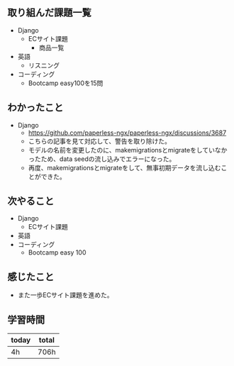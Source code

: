 
## 取り組んだ課題一覧
- Django
	- ECサイト課題
		- 商品一覧
- 英語
	- リスニング
- コーディング
	- Bootcamp easy100を15問
## わかったこと
- Django
	- https://github.com/paperless-ngx/paperless-ngx/discussions/3687
	- こちらの記事を見て対応して、警告を取り除けた。
	- モデルの名前を変更したのに、makemigrationsとmigrateをしていなかったため、data seedの流し込みでエラーになった。
	- 再度、makemigrationsとmigrateをして、無事初期データを流し込むことができた。
## 次やること
- Django
	- ECサイト課題
- 英語
- コーディング
	- Bootcamp easy 100
## 感じたこと
- また一歩ECサイト課題を進めた。
## 学習時間

| today | total |
| ----- | ----- |
| 4h    | 706h  |

